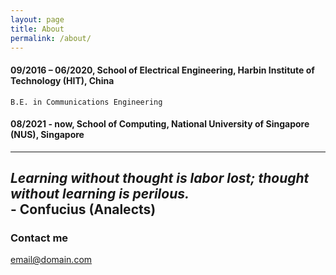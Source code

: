 ```yaml
---
layout: page
title: About
permalink: /about/
---
```


#### 09/2016 – 06/2020, School of Electrical Engineering, Harbin Institute of Technology (HIT), China  
    B.E. in Communications Engineering
#### 08/2021 - now, School of Computing, National University of Singapore (NUS), Singapore  

----  
_Learning without thought is labor lost; thought without learning is perilous._  
\- Confucius (Analects)  
----

### Contact me

[email@domain.com](mailto:yanzehong1101@outlook.com)
